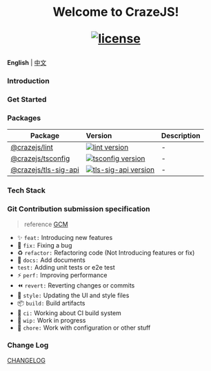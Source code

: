 <h1 align="center">
Welcome to CrazeJS!
<div>

[![license](https://img.shields.io/github/license/crazejs/crazejs.svg)](LICENSE)

</div>
</h1>


**English** | [中文](./README.zh-CN.md)


### Introduction



### Get Started



### Packages

| Package                                      | Version                                                                                                                      | Description |
|----------------------------------------------|:-----------------------------------------------------------------------------------------------------------------------------|:------------|
| [@crazejs/lint](packages/lint)               | [![lint version](https://img.shields.io/npm/v/@crazejs/lint.svg?label=%20)](packages/lint/CHANGELOG.md)                      | -           |
| [@crazejs/tsconfig](packages/tsconfig)       | [![tsconfig version](https://img.shields.io/npm/v/@crazejs/tsconfig.svg?label=%20)](packages/tsconfig/CHANGELOG.md)          | -           |
| [@crazejs/tls-sig-api](packages/tls-sig-api) | [![tls-sig-api version](https://img.shields.io/npm/v/@crazejs/tls-sig-api.svg?label=%20)](packages/tls-sig-api/CHANGELOG.md) | -           |



### Tech Stack



### Git Contribution submission specification

> reference [GCM](https://www.yuque.com/arvinxx-fe/workflow/gcm-v2)

- :sparkles: `feat:` Introducing new features
- :bug: `fix:` Fixing a bug
- :recycle: `refactor:` Refactoring code (Not Introducing features or fix)
- :memo: `docs:` Add documents
- `test:` Adding unit tests or e2e test
- :zap: `perf:` Improving performance
- :rewind: `revert:` Reverting changes or commits
- :lipstick: `style:` Updating the UI and style files
- :package: `build:` Build artifacts
- :construction_worker: `ci:` Working about CI build system
- :construction: `wip:` Work in progress
- :wrench: `chore:` Work with configuration or other stuff


### Change Log

[CHANGELOG](./CHANGELOG.md)